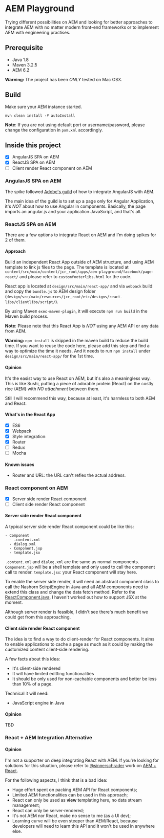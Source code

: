 # AEM Playground

Trying different possibilities on AEM and looking for better approaches to integrate AEM with no matter modern front-end frameworks or to implement AEM with engineering practises.

## Prerequisite

- Java 1.8
- Maven 3.2.5
- AEM 6.2

**Warning:** The project has been *ONLY* tested on Mac OSX.

## Build

Make sure your AEM instance started.

`mvn clean install -P autoInstall`

**Note:** If you are not using default port or username/password, please change the configuration in `pom.xml` accordingly.

## Inside this project

* [x] AngularJS SPA on AEM
* [x] ReactJS SPA on AEM
* [ ] Client render React component on AEM

### AngularJS SPA on AEM

The spike followed [Adobe's guild](https://helpx.adobe.com/experience-manager/using/AngularJS.html) of how to integrate AngularJS with AEM.

The main idea of the guild is to set up a page only for Angular Application, it's *NOT* about how to use Angular in components.
Basically, the page imports an angular.js and your application JavaScript, and that's all.

### ReactJS SPA on AEM
There are a few options to integrate React on AEM and I'm doing spikes for 2 of them.

#### Approach

Build an independent React App outside of AEM structure, and using AEM template to link js files to the page.
The template is located at `content/src/main/content/jcr_root/apps/aem-playground/facebook/page-react/` and please refer to `customfooterlibs.html` for the code.

React app is located at `design/src/main/react-app/` and via `webpack` build and copy the `bundle.js` to AEM design folder (`design/src/main/resources/jcr_root/etc/designs/react-libs/clientlibs/script/`).

By using Maven `exec-maven-plugin`, it will execute `npm run build` in the Maven build process.

**Note:** Please note that this React App is *NOT* using any AEM API or any data from AEM.

**Warning:** `npm install` is skipped in the maven build to reduce the build time. If you want to reuse the code here, please add this step and find a way to optimize the time it needs. And it needs to run `npm install` under `design/src/main/react-app/` for the 1st time. 

#### Opinion
It's the easist way to use React on AEM, but it's also a meaningless way.
This is like Sushi, putting a piece of adorable protein (React) on the costly rice (AEM) with *NO attachment* between them.

Still I will recommend this way, because at least, it's harmless to both AEM and React.

#### What's in the React App

* [x] ES6
* [x] Webpack
* [x] Style integration
* [x] Router
* [ ] Redux
* [ ] Mocha

#### Known issues

* Router and URL: the URL can't reflex the actual address.

### React component on AEM

* [x] Server side render React component
* [ ] Client side render React component

#### Server side render React component

A typical server side render React component could be like this:

```
- Component
  - .content.xml
  - dialog.xml
  - Component.jsp
  - template.jsx
```

`.content.xml` and `dialog.xml` are the same as normal components.
`Component.jsp` will be a shell template and only used to call the component call to render.
`template.jsx`: your React component will stay here.

To enable the server side render, it will need an abstract component class to call the Nashorn ScirptEngine in Java and all AEM components need to extend this class and change the data fetch method. Refer to the [ReactComponent.java](https://github.com/lazurey/aem-playground/blob/master/samples/src/main/java/com/lazurey/www/samples/foundation/ReactComponent.java), I haven't worked out how to support JSX at the moment.

Although server render is feasible, I didn't see there's much benefit we could get from this approaching.

#### Client side render React component
The idea is to find a way to do client-render for React components. It aims to enable applications to cache a page as much as it could by making the customized content client-side rendering.

A few facts about this idea:

- It's client-side rendered
- It will have limited editting functionalities
- It should be only used for non-cachable components and better be less than 10% of a page.

Technical it will need:

- JavaScript engine in Java

#### Opinion

TBD

### React + AEM Integration Alternative

#### Opinion
I'm not a supporter on deep integrating React with AEM. If you're looking for solutions for this situation, please refer to [@sinnerschrader](https://github.com/sinnerschrader) work on [AEM + React](https://github.com/sinnerschrader/aem-react).

For the following aspects, I think that is a bad idea:

- Huge effort spent on packing AEM API for React components;
- Limited AEM functionalities can be used in this approach;
- React can only be used as **view** templating here, no data stream management;
- React can only be server-rendered;
- It's not AEM nor React, make no sense to me (as a UI dev);
- Learning curve will be even steeper than AEM/React, because developers will need to learn this API and it won't be used in anywhere else.
